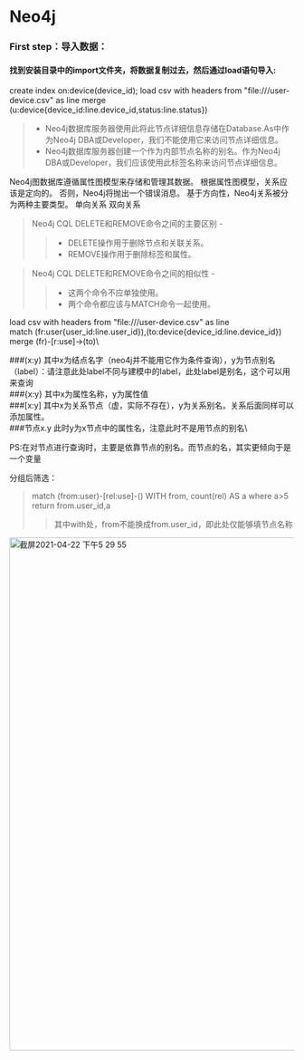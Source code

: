 # Neo4j
### First step：导入数据：
#### 找到安装目录中的import文件夹，将数据复制过去，然后通过load语句导入:
create index on:device(device_id);
load csv with headers from "file:///user-device.csv" as line
merge (u:device{device_id:line.device_id,status:line.status})

> * Neo4j数据库服务器使用此<node-name>将此节点详细信息存储在Database.As中作为Neo4j DBA或Developer，我们不能使用它来访问节点详细信息。
> * Neo4j数据库服务器创建一个<label-name>作为内部节点名称的别名。作为Neo4j DBA或Developer，我们应该使用此标签名称来访问节点详细信息。

Neo4j图数据库遵循属性图模型来存储和管理其数据。
根据属性图模型，关系应该是定向的。 否则，Neo4j将抛出一个错误消息。
基于方向性，Neo4j关系被分为两种主要类型。
单向关系
双向关系
 
>Neo4j CQL DELETE和REMOVE命令之间的主要区别 - 
>>* DELETE操作用于删除节点和关联关系。
>>* REMOVE操作用于删除标签和属性。

>Neo4j CQL DELETE和REMOVE命令之间的相似性 - 
>>* 这两个命令不应单独使用。
>>* 两个命令都应该与MATCH命令一起使用。

load csv with headers from "file:///user-device.csv" as line\
match (fr:user{user_id:line.user_id}),(to:device{device_id:line.device_id})\
merge (fr)-[r:use]->(to)\

###(x:y) 其中x为结点名字（neo4j并不能用它作为条件查询），y为节点别名（label）：请注意此处label不同与建模中的label，此处label是别名，这个可以用来查询\
###{x:y} 其中x为属性名称，y为属性值\
###[x:y] 其中x为关系节点（虚，实际不存在），y为关系别名。关系后面同样可以添加属性。\
###节点x.y 此时y为x节点中的属性名，注意此时不是用节点的别名\


PS:在对节点进行查询时，主要是依靠节点的别名。而节点的名，其实更倾向于是一个变量

分组后筛选：
>match (from:user)-[rel:use]-()
>WITH from, count(rel) AS a
>where a>5
>return from.user_id,a
>>其中with处，from不能换成from.user_id，即此处仅能够填节点名称
<img width="906" alt="截屏2021-04-22 下午5 29 55" src="https://user-images.githubusercontent.com/30766357/115691160-5d3f9c00-a390-11eb-8a96-7af82389fb9c.png">

